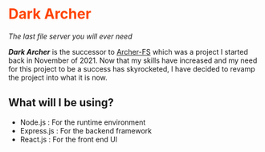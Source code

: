 # <span style="color:#ff4500">Dark Archer</span>
*The last file server you will ever need*

***Dark Archer*** is the successor to [Archer-FS](https://github.com/Retr05041/Archer-FS) which was a project I started back in November of 2021.
Now that my skills have increased and my need for this project to be a success has skyrocketed, I have decided to revamp the project into what it is now.

## What will I be using?
- Node.js : For the runtime environment
- Express.js : For the backend framework
- React.js : For the front end UI